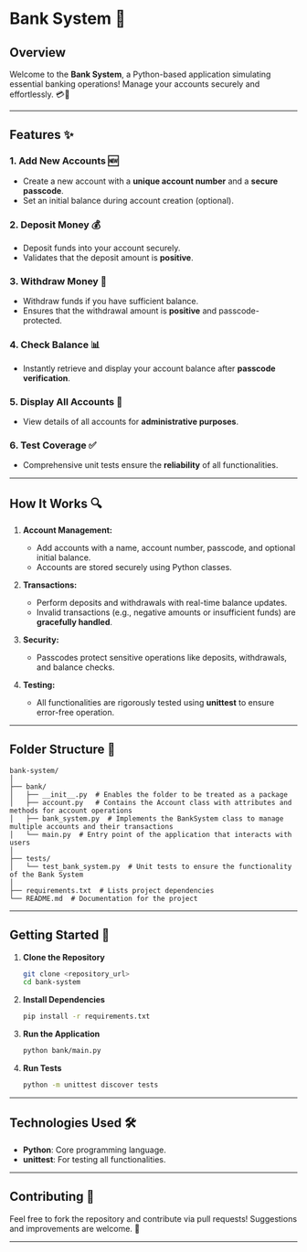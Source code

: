# Bank System 🏦

## Overview
Welcome to the **Bank System**, a Python-based application simulating essential banking operations! 
Manage your accounts securely and effortlessly. 💳💼

---

## Features ✨

### 1. Add New Accounts 🆕
- Create a new account with a **unique account number** and a **secure passcode**.
- Set an initial balance during account creation (optional).

### 2. Deposit Money 💰
- Deposit funds into your account securely.
- Validates that the deposit amount is **positive**.

### 3. Withdraw Money 🏧
- Withdraw funds if you have sufficient balance.
- Ensures that the withdrawal amount is **positive** and passcode-protected.

### 4. Check Balance 📊
- Instantly retrieve and display your account balance after **passcode verification**.

### 5. Display All Accounts 📜
- View details of all accounts for **administrative purposes**.

### 6. Test Coverage ✅
- Comprehensive unit tests ensure the **reliability** of all functionalities.

---

## How It Works 🔍

1. **Account Management:**
   - Add accounts with a name, account number, passcode, and optional initial balance.
   - Accounts are stored securely using Python classes.

2. **Transactions:**
   - Perform deposits and withdrawals with real-time balance updates.
   - Invalid transactions (e.g., negative amounts or insufficient funds) are **gracefully handled**.

3. **Security:**
   - Passcodes protect sensitive operations like deposits, withdrawals, and balance checks.

4. **Testing:**
   - All functionalities are rigorously tested using **unittest** to ensure error-free operation.

---

## Folder Structure 📂

```plaintext
bank-system/
│
├── bank/
│   ├── __init__.py  # Enables the folder to be treated as a package
│   ├── account.py   # Contains the Account class with attributes and methods for account operations
│   ├── bank_system.py  # Implements the BankSystem class to manage multiple accounts and their transactions
│   └── main.py  # Entry point of the application that interacts with users
│
├── tests/
│   └── test_bank_system.py  # Unit tests to ensure the functionality of the Bank System
│
├── requirements.txt  # Lists project dependencies
└── README.md  # Documentation for the project
```

---

## Getting Started 🚀

1. **Clone the Repository**
   ```bash
   git clone <repository_url>
   cd bank-system
   ```

2. **Install Dependencies**
   ```bash
   pip install -r requirements.txt
   ```

3. **Run the Application**
   ```bash
   python bank/main.py
   ```

4. **Run Tests**
   ```bash
   python -m unittest discover tests
   ```

---

## Technologies Used 🛠️

- **Python**: Core programming language.
- **unittest**: For testing all functionalities.

---

## Contributing 🤝
Feel free to fork the repository and contribute via pull requests! Suggestions and improvements are welcome. 🎉

---
